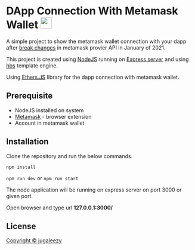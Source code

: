 # DApp Connection With Metamask Wallet <img src='https://cdn.freebiesupply.com/logos/large/2x/metamask-logo-png-transparent.png' width=30px height=30px>

A simple project to show the metamask wallet connection with your dapp after [break changes](https://docs.metamask.io/guide/provider-migration.html#table-of-contents) in metamask provier API in January of 2021.

This project is created using [NodeJS](https://nodejs.org/) running on [Express server](https://expressjs.com/) and using [hbs](https://www.npmjs.com/package/hbs) template engine.

Using [Ethers.JS](https://docs.ethers.io/) library for the dapp connection with metamask wallet. 

## Prerequisite
* NodeJS installed on system
* [Metamask](https://docs.metamask.io/) - browser extension
* Account in metamask wallet

## Installation
Clone the repository and run the below commands.

`npm install`

`npm run dev` or `npm run start`

The node application will be running on express server on port 3000 or given port.

Open browser and type url **127.0.0.1:3000/**

## License
[Copyright © jugaleezy](/LICENSE)
